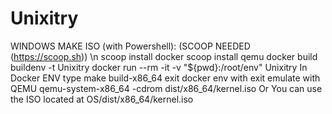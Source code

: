 # Unixitry

WINDOWS MAKE ISO (with Powershell):
(SCOOP NEEDED (https://scoop.sh)) \n
scoop install docker
scoop install qemu
docker build buildenv -t Unixitry
docker run --rm -it -v "${pwd}:/root/env" Unixitry
In Docker ENV type
make build-x86_64
exit docker env with exit
emulate with QEMU
qemu-system-x86_64 -cdrom dist/x86_64/kernel.iso
Or You can use the ISO located at OS/dist/x86_64/kernel.iso
